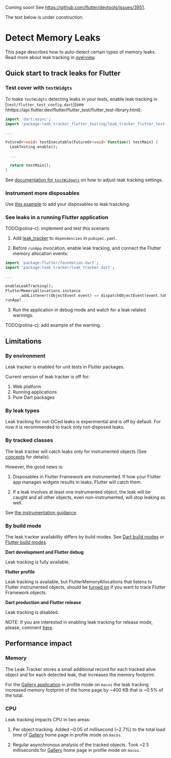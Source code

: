 
Coming soon! See https://github.com/flutter/devtools/issues/3951.

The text below is under construction.

# Detect Memory Leaks

This page describes how to auto-detect certain types of memory leaks.
Read more about leak tracking in [overview](OVERVIEW.md).

## Quick start to track leaks for Flutter

### Test cover with `testWidgts`

To make `testWidgts` detecting leaks in your tests, enable leak tracking in [`test/flutter_test_config.dart`](see hhttps://api.flutter.dev/flutter/flutter_test/flutter_test-library.html):

```dart
import 'dart:async';
import 'package:leak_tracker_flutter_testing/leak_tracker_flutter_testing.dart';

...

FutureOr<void> testExecutable(FutureOr<void> Function() testMain) {
  LeakTesting.enable();

  ...

  return testMain();
}
```

See [documentation for `testWidgets`](https://github.com/flutter/flutter/blob/4570d35d49477a53278e648ce59a26a06201ec97/packages/flutter_test/lib/src/widget_tester.dart#L122) on how to adjust leak tracking settings.

### Instrument more disposables

Use [this example](https://github.com/flutter/flutter/pull/138804/files) to add your disposables to leak trascking.

### See leaks in a running Flutter application

TODO(polina-c): implement and test this scenario

1. Add [leak_tracker](https://pub.dev/packages/leak_tracker) to `dependencies` in `pubspec.yaml`.

2. Before `runApp` invocation, enable leak tracking, and connect
the Flutter memory allocation events:

```dart
import 'package:flutter/foundation.dart';
import 'package:leak_tracker/leak_tracker.dart';

...

enableLeakTracking();
FlutterMemoryAllocations.instance
      .addListener((ObjectEvent event) => dispatchObjectEvent(event.toMap()));
runApp(...

```

3. Run the application in debug mode and watch for a leak related warnings.

TODO(polina-c): add example of the warning.

## Limitations

### By environment

Leak tracker is enabled for unit tests in Flutter packages.

Current version of leak tracker is off for:

1. Web platform
2. Running applications
3. Pure Dart packages

### By leak types

Leak tracking for not-GCed leaks is experimental and is off by default.
For now it is recommended to track only not-disposed leaks.

### By tracked classes

The leak tracker will catch leaks only for instrumented
objects (See [concepts](CONCEPTS.md) for details).

However, the good news is:

1. Disposables in Flutter Framework are instrumented.
If how your Flutter app manages widgets results in leaks,
Flutter will catch them.

2. If a leak involves at least one instrumented object,
the leak will be caught and all
other objects, even non-instrumented, will stop leaking as well.

See [the instrumentation guidance](#instrument-your-code).

### By build mode

The leak tracker availability differs by build modes.
See [Dart build modes](https://github.com/dart-lang/site-www/issues/4436)
or [Flutter build modes](https://docs.flutter.dev/testing/build-modes).

**Dart development and Flutter debug**

Leak tracking is fully available.

**Flutter profile**

Leak tracking is available, but FlutterMemoryAllocations that listens to
Flutter instrumented objects,
should be [turned on](https://github.com/flutter/flutter/blob/15af81782e19ebe7273872f8b07ac71df4e749f2/packages/flutter/lib/src/foundation/memory_allocations.dart#L13)
if you want to track Flutter Framework objects.

**Dart production and Flutter release**

Leak tracking is disabled.

NOTE: If you are interested in enabling leak tracking for release mode, please, comment [here](https://github.com/dart-lang/leak_tracker/issues/25).

## Performance impact

### Memory

The Leak Tracker stores a small additional record for each
tracked alive object and for each
detected leak, that increases the memory footprint.

For the [Gallery application](https://github.com/flutter/gallery)
in profile mode on `macos`
the leak tracking increased memory footprint of the home page
by ~400 KB that is ~0.5% of
the total.

### CPU

Leak tracking impacts CPU in two areas:

1. Per object tracking.
   Added ~0.05 of millisecond (~2.7%) to the total load time of
   [Gallery](https://github.com/flutter/gallery) home page
   in profile mode on `macos`.

2. Regular asynchronous analysis of the tracked objects.
   Took ~2.5 milliseconds for
   [Gallery](https://github.com/flutter/gallery) home page in
   profile mode on `macos`.
